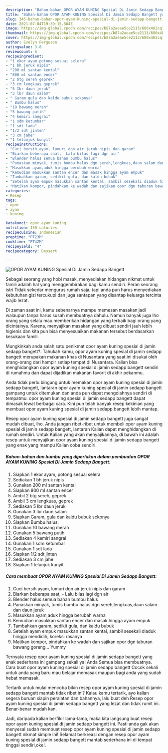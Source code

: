 ```yaml
---
description: "Bahan-bahan OPOR AYAM KUNING Spesial Di Jamin Sedapp Bangett yang lezat dan Mudah Dibuat"
title: "Bahan-bahan OPOR AYAM KUNING Spesial Di Jamin Sedapp Bangett yang lezat dan Mudah Dibuat"
slug: 345-bahan-bahan-opor-ayam-kuning-spesial-di-jamin-sedapp-bangett-yang-lezat-dan-mudah-dibuat
date: 2021-07-04T19:39:15.504Z
image: https://img-global.cpcdn.com/recipes/b87a2aeae5ce2113/680x482cq70/opor-ayam-kuning-spesial-di-jamin-sedapp-bangett-foto-resep-utama.jpg
thumbnail: https://img-global.cpcdn.com/recipes/b87a2aeae5ce2113/680x482cq70/opor-ayam-kuning-spesial-di-jamin-sedapp-bangett-foto-resep-utama.jpg
cover: https://img-global.cpcdn.com/recipes/b87a2aeae5ce2113/680x482cq70/opor-ayam-kuning-spesial-di-jamin-sedapp-bangett-foto-resep-utama.jpg
author: Evelyn Ferguson
ratingvalue: 3.8
reviewcount: 6
recipeingredient:
- "1 ekor ayam potong sesuai selera"
- "1 bh jeruk nipis"
- "200 ml santan kental"
- "800 ml santan encer"
- "2 btg sereh geprek"
- "3 cm lengkuas geprek"
- "5 Ibr daun jeruk"
- "3 lbr daun salam"
- " Garam gula dan kaldu bubuk sckpnya"
- " Bumbu halus"
- "10 bawang merah"
- "5 bawang putih"
- "4 kemiri sangrai"
- "1 sdm ketumbar"
- "1 sdt lada"
- "1/2 sdt jinten"
- "3 cm jahe"
- "1 telunjuk kunyit"
recipeinstructions:
- "Cuci bersih ayam, lumuri dgn air jeruk nipis dan garam"
- "Biarkan beberapa saat,  Lalu bilas lagi dgn air"
- "Blender halus semua bahan bumbu halus"
- "Panaskan minyak, tumis bumbu halus dgn sereh,lengkuas,daun salam dan daun jeruk"
- "Masukkan ayam,aduk hingga berubah warna"
- "Kemudian masukkan santan encer dan masak hingga ayam empuk"
- "Tambahkan garam, sedikit gula, dan kaldu bubuk"
- "Setelah ayam empuk masukkan santan kental, sambil sesekali diaduk hingga mendidih, koreksi rasanya"
- "Matikan kompor, pindahkan ke wadah dan sajikan opor dgn taburan bawang goreng... Yummy"
categories:
- Resep
tags:
- opor
- ayam
- kuning

katakunci: opor ayam kuning 
nutrition: 150 calories
recipecuisine: Indonesian
preptime: "PT23M"
cooktime: "PT42M"
recipeyield: "4"
recipecategory: Dessert

---
```



![OPOR AYAM KUNING Spesial Di Jamin Sedapp Bangett](https://img-global.cpcdn.com/recipes/b87a2aeae5ce2113/680x482cq70/opor-ayam-kuning-spesial-di-jamin-sedapp-bangett-foto-resep-utama.jpg)

Sebagai seorang yang hobi masak, menyediakan hidangan nikmat untuk famili adalah hal yang menggembirakan bagi kamu sendiri. Peran seorang istri Tidak sekedar mengurus rumah saja, tapi anda pun harus menyediakan kebutuhan gizi tercukupi dan juga santapan yang disantap keluarga tercinta wajib lezat.

Di zaman  saat ini, kamu sebenarnya mampu memesan masakan jadi walaupun tanpa harus susah membuatnya dahulu. Namun banyak juga lho orang yang selalu mau memberikan hidangan yang terbaik bagi orang yang dicintainya. Karena, menyajikan masakan yang dibuat sendiri jauh lebih higienis dan kita pun bisa menyesuaikan makanan tersebut berdasarkan kesukaan famili. 



Mungkinkah anda salah satu penikmat opor ayam kuning spesial di jamin sedapp bangett?. Tahukah kamu, opor ayam kuning spesial di jamin sedapp bangett merupakan makanan khas di Nusantara yang saat ini disukai oleh orang-orang dari hampir setiap tempat di Nusantara. Kalian bisa menghidangkan opor ayam kuning spesial di jamin sedapp bangett sendiri di rumahmu dan dapat dijadikan makanan favorit di akhir pekanmu.

Anda tidak perlu bingung untuk memakan opor ayam kuning spesial di jamin sedapp bangett, lantaran opor ayam kuning spesial di jamin sedapp bangett gampang untuk ditemukan dan anda pun dapat mengolahnya sendiri di tempatmu. opor ayam kuning spesial di jamin sedapp bangett dapat dimasak lewat berbagai cara. Kini pun telah banyak resep kekinian yang membuat opor ayam kuning spesial di jamin sedapp bangett lebih mantap.

Resep opor ayam kuning spesial di jamin sedapp bangett juga sangat mudah dibuat, lho. Anda jangan ribet-ribet untuk membeli opor ayam kuning spesial di jamin sedapp bangett, lantaran Kalian dapat menghidangkan di rumah sendiri. Untuk Kalian yang akan menyajikannya, di bawah ini adalah resep untuk menyajikan opor ayam kuning spesial di jamin sedapp bangett yang enak yang mampu Kalian coba sendiri.

<!--inarticleads1-->

##### Bahan-bahan dan bumbu yang diperlukan dalam pembuatan OPOR AYAM KUNING Spesial Di Jamin Sedapp Bangett:

1. Siapkan 1 ekor ayam, potong sesuai selera
1. Sediakan 1 bh jeruk nipis
1. Gunakan 200 ml santan kental
1. Siapkan 800 ml santan encer
1. Ambil 2 btg sereh, geprek
1. Ambil 3 cm lengkuas, geprek
1. Sediakan 5 Ibr daun jeruk
1. Gunakan 3 lbr daun salam
1. Siapkan  Garam, gula dan kaldu bubuk sckpnya
1. Siapkan  Bumbu halus:
1. Gunakan 10 bawang merah
1. Gunakan 5 bawang putih
1. Sediakan 4 kemiri sangrai
1. Gunakan 1 sdm ketumbar
1. Gunakan 1 sdt lada
1. Siapkan 1/2 sdt jinten
1. Sediakan 3 cm jahe
1. Siapkan 1 telunjuk kunyit




<!--inarticleads2-->

##### Cara membuat OPOR AYAM KUNING Spesial Di Jamin Sedapp Bangett:

1. Cuci bersih ayam, lumuri dgn air jeruk nipis dan garam
1. Biarkan beberapa saat,  - Lalu bilas lagi dgn air
1. Blender halus semua bahan bumbu halus
1. Panaskan minyak, tumis bumbu halus dgn sereh,lengkuas,daun salam dan daun jeruk
1. Masukkan ayam,aduk hingga berubah warna
1. Kemudian masukkan santan encer dan masak hingga ayam empuk
1. Tambahkan garam, sedikit gula, dan kaldu bubuk
1. Setelah ayam empuk masukkan santan kental, sambil sesekali diaduk hingga mendidih, koreksi rasanya
1. Matikan kompor, pindahkan ke wadah dan sajikan opor dgn taburan bawang goreng... Yummy




Ternyata resep opor ayam kuning spesial di jamin sedapp bangett yang enak sederhana ini gampang sekali ya! Anda Semua bisa membuatnya. Cara buat opor ayam kuning spesial di jamin sedapp bangett Cocok sekali untuk anda yang baru mau belajar memasak maupun bagi anda yang sudah hebat memasak.

Tertarik untuk mulai mencoba bikin resep opor ayam kuning spesial di jamin sedapp bangett mantab tidak ribet ini? Kalau kamu tertarik, ayo kalian segera buruan siapin peralatan dan bahannya, lalu buat deh Resep opor ayam kuning spesial di jamin sedapp bangett yang lezat dan tidak rumit ini. Benar-benar mudah kan. 

Jadi, daripada kalian berfikir lama-lama, maka kita langsung buat resep opor ayam kuning spesial di jamin sedapp bangett ini. Pasti anda gak akan menyesal sudah membuat resep opor ayam kuning spesial di jamin sedapp bangett nikmat simple ini! Selamat berkreasi dengan resep opor ayam kuning spesial di jamin sedapp bangett mantab sederhana ini di tempat tinggal sendiri,oke!.

